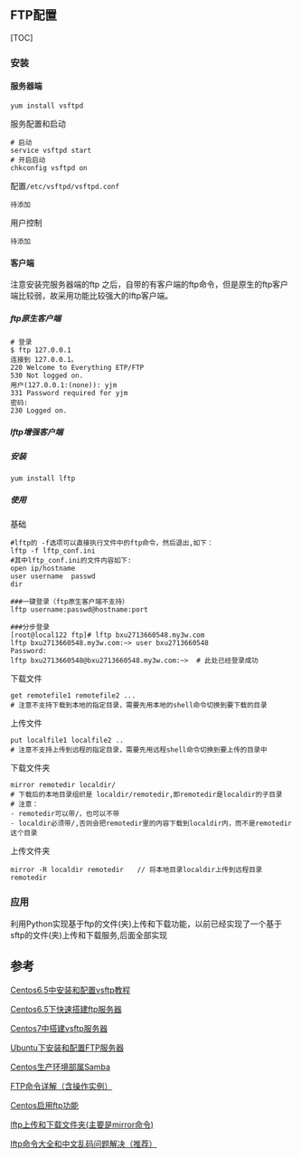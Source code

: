 ## FTP配置

[TOC]

### 安装

#### 服务器端

```shell
yum install vsftpd
```

服务配置和启动

```shell
# 启动
service vsftpd start
# 开启启动
chkconfig vsftpd on
```

配置`/etc/vsftpd/vsftpd.conf`

```
待添加
```

用户控制

```
待添加
```

#### 客户端

注意安装完服务器端的ftp 之后，自带的有客户端的ftp命令，但是原生的ftp客户端比较弱，故采用功能比较强大的lftp客户端。

##### ftp原生客户端

```shell
# 登录
$ ftp 127.0.0.1
连接到 127.0.0.1。
220 Welcome to Everything ETP/FTP
530 Not logged on.
用户(127.0.0.1:(none)): yjm
331 Password required for yjm
密码:
230 Logged on.
```





##### lftp增强客户端

##### 安装

```
yum install lftp
```

##### 使用

基础

```shell
#lftp的 -f选项可以直接执行文件中的ftp命令，然后退出,如下：
lftp -f lftp_conf.ini
#其中lftp_conf.ini的文件内容如下:
open ip/hostname
user username  passwd
dir

###一键登录（ftp原生客户端不支持）
lftp username:passwd@hostname:port

###分步登录
[root@local122 ftp]# lftp bxu2713660548.my3w.com
lftp bxu2713660548.my3w.com:~> user bxu2713660548
Password: 
lftp bxu2713660548@bxu2713660548.my3w.com:~>  # 此处已经登录成功
```

下载文件

```shell
get remotefile1 remotefile2 ...
# 注意不支持下载到本地的指定目录，需要先用本地的shell命令切换到要下载的目录
```

上传文件

```shell
put localfile1 localfile2 ..
# 注意不支持上传到远程的指定目录，需要先用远程shell命令切换到要上传的目录中
```

下载文件夹

```shell
mirror remotedir localdir/
# 下载后的本地目录组织是 localdir/remotedir,即remotedir是localdir的子目录
# 注意：
- remotedir可以带/，也可以不带
- localdir必须带/,否则会把remotedir里的内容下载到localdir内，而不是remotedir这个目录
```

上传文件夹

```shell
mirror -R localdir remotedir　　// 将本地目录localdir上传到远程目录remotedir
```



### 应用

利用Python实现基于ftp的文件(夹)上传和下载功能，以前已经实现了一个基于sftp的文件(夹)上传和下载服务,后面全部实现



## 参考

[Centos6.5中安装和配置vsftp教程](http://www.jb51.net/article/47795.htm)

[Centos6.5下快速搭建ftp服务器](http://www.linuxidc.com/Linux/2015-10/123848.htm)

[Centos7中搭建vsftp服务器](http://www.toutiao.com/i6458983660245746190/)

[Ubuntu下安装和配置FTP服务器](https://linux.cn/article-8312-1.html)

[Centos生产环境部属Samba](http://www.toutiao.com/i6350479559573373442/)

[FTP命令详解（含操作实例）](http://blog.csdn.net/indexman/article/details/46387561)

[Centos启用ftp功能](http://os.51cto.com/art/201408/448630.htm)

[lftp上传和下载文件夹(主要是mirror命令)](http://www.cnblogs.com/leonyoung/archive/2012/04/17/2453804.html)

[lftp命令大全和中文乱码问题解决（推荐）](http://blog.chinaunix.net/uid-24993824-id-470961.html)

